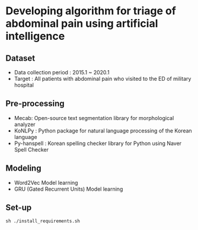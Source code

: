 # Developing algorithm for triage of abdominal pain using artificial intelligence 


## Dataset
- Data collection period : 2015.1 ~ 2020.1
- Target : All patients with abdominal pain who visited to the ED of military hospital


## Pre-processing

- Mecab: Open-source text segmentation library for morphological analyzer
- KoNLPy : Python package for natural language processing of the Korean language
- Py-hanspell : Korean spelling checker library for Python using Naver Spell Checker


## Modeling

- Word2Vec Model learning
- GRU (Gated Recurrent Units) Model learning 


## Set-up 
`sh ./install_requirements.sh`
